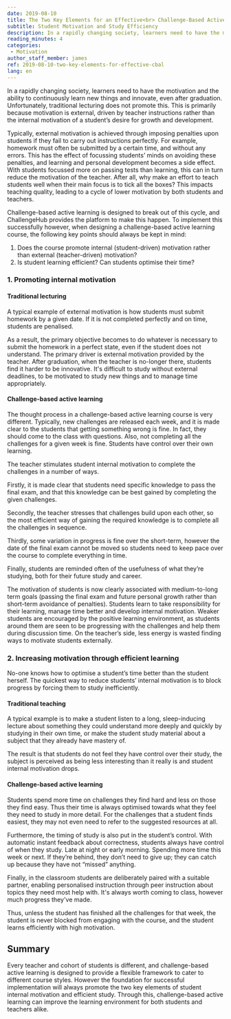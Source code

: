 ```yaml
---
date: 2019-08-10
title: The Two Key Elements for an Effective<br> Challenge-Based Active Learning Course
subtitle: Student Motivation and Study Efficiency
description: In a rapidly changing society, learners need to have the motivation and the ability to continuously learn new things and innovate, even after graduation.
reading_minutes: 4
categories:
 - Motivation
author_staff_member: james
ref: 2019-08-10-two-key-elements-for-effective-cbal
lang: en
---
```

In a rapidly changing society, learners need to have the motivation and the ability to continuously learn new things and innovate, even after graduation.
Unfortunately, traditional lecturing does not promote this.
This is primarily because motivation is external, driven by teacher instructions rather than the internal motivation of a student’s desire for growth and development.

Typically, external motivation is achieved through imposing penalties upon students if they fail to carry out instructions perfectly.
For example, homework must often be submitted by a certain time, and without any errors.
This has the effect of focussing students’ minds on avoiding these penalties, and learning and personal development becomes a side effect.
With students focussed more on passing tests than learning, this can in turn reduce the motivation of the teacher.
After all, why make an effort to teach students well when their main focus is to tick all the boxes?
This impacts teaching quality, leading to a cycle of lower motivation by both students and teachers.

Challenge-based active learning is designed to break out of this cycle, and ChallengeHub provides the platform to make this happen. To implement this successfully however, when designing a challenge-based active learning course, the following key points should always be kept in mind:

1. Does the course promote internal (student-driven) motivation rather than external (teacher-driven) motivation?
2. Is student learning efficient? Can students optimise their time?

### 1. Promoting internal motivation

#### Traditional lecturing
A typical example of external motivation is how students must submit homework by a given date.
If it is not completed perfectly and on time, students are penalised.

As a result, the primary objective becomes to do whatever is necessary to submit the homework in a perfect state, even if the student does not understand.
The primary driver is external motivation provided by the teacher.
After graduation, when the teacher is no-longer there, students find it harder to be innovative.
It's difficult to study without external deadlines, to be motivated to study new things and to manage time appropriately.

#### Challenge-based active learning
The thought process in a challenge-based active learning course is very different.
Typically, new challenges are released each week, and it is made clear to the students that getting something wrong is fine.
In fact, they should come to the class with questions.
Also, not completing all the challenges for a given week is fine.
Students have control over their own learning.

The teacher stimulates student internal motivation to complete the challenges in a number of ways.

Firstly, it is made clear that students need specific knowledge to pass the final exam, and that this knowledge can be best gained by completing the given challenges.

Secondly, the teacher stresses that challenges build upon each other, so the most efficient way of gaining the required knowledge is to complete all the challenges in sequence.

Thirdly, some variation in progress is fine over the short-term, however the date of the final exam cannot be moved so students need to keep pace over the course to complete everything in time.

Finally, students are reminded often of the usefulness of what they’re studying, both for their future study and career.

The motivation of students is now clearly associated with medium-to-long term goals (passing the final exam and future personal growth rather than short-term avoidance of penalties).
Students learn to take responsibility for their learning, manage time better and develop internal motivation.
Weaker students are encouraged by the positive learning environment, as students around them are seen to be progressing with the challenges and help them during discussion time.
On the teacher’s side, less energy is wasted finding ways to motivate students externally.

### 2. Increasing motivation through efficient learning

No-one knows how to optimise a student’s time better than the student herself.
The quickest way to reduce students’ internal motivation is to block progress by forcing them to study inefficiently.

#### Traditional teaching
A typical example is to make a student listen to a long, sleep-inducing lecture about something they could understand more deeply and quickly by studying in their own time, or make the student study material about a subject that they already have mastery of.

The result is that students do not feel they have control over their study, the subject is perceived as being less interesting than it really is and student internal motivation drops.

#### Challenge-based active learning
Students spend more time on challenges they find hard and less on those they find easy.
Thus their time is always optimised towards what they feel they need to study in more detail.
For the challenges that a student finds easiest, they may not even need to refer to the suggested resources at all.

Furthermore, the timing of study is also put in the student’s control.
With automatic instant feedback about correctness, students always have control of when they study.
Late at night or early morning.
Spending more time this week or next.
If they’re behind, they don’t need to give up; they can catch up because they have not “missed” anything.

Finally, in the classroom students are deliberately paired with a suitable partner, enabling personalised instruction through peer instruction about topics they need most help with.
It's always worth coming to class, however much progress they've made.

Thus, unless the student has finished all the challenges for that week, the student is never blocked from engaging with the course, and the student learns efficiently with high motivation.

## Summary
Every teacher and cohort of students is different, and challenge-based active learning is designed to provide a flexible framework to cater to different course styles.
However the foundation for successful implementation will always promote the two key elements of student internal motivation and efficient study.
Through this, challenge-based active learning can improve the learning environment for both students and teachers alike.
